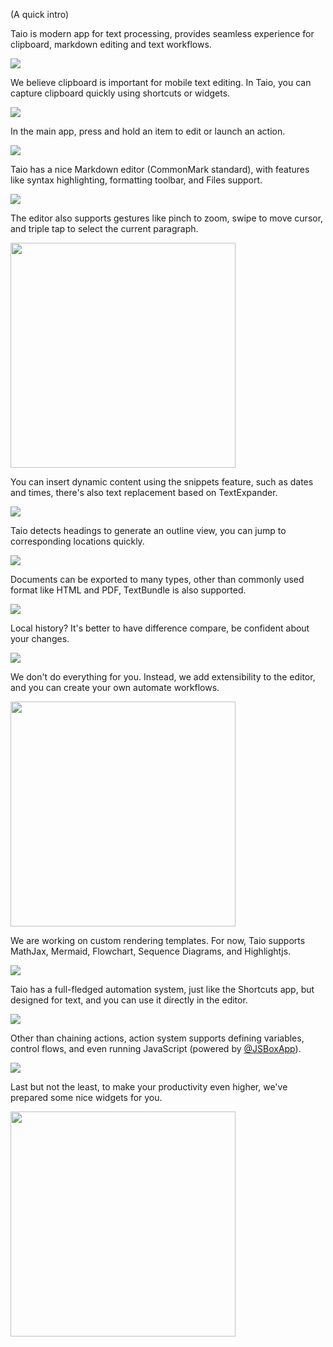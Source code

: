 (A quick intro)

Taio is modern app for text processing, provides seamless experience for clipboard, markdown editing and text workflows.

<img src="/docs/intro/IMG_1.png" />

We believe clipboard is important for mobile text editing. In Taio, you can capture clipboard quickly using shortcuts or widgets.

<img src="/docs/intro/IMG_2.png" />

In the main app, press and hold an item to edit or launch an action.

<img src="/docs/intro/IMG_3.png" />

Taio has a nice Markdown editor (CommonMark standard), with features like syntax highlighting, formatting toolbar, and Files support.

<img src="/docs/intro/IMG_4.png" />

The editor also supports gestures like pinch to zoom, swipe to move cursor, and triple tap to select the current paragraph.

<img src="/docs/quick-start/assets/IMG_6.png" width="360" />

You can insert dynamic content using the snippets feature, such as dates and times, there's also text replacement based on TextExpander.

<img src="/docs/intro/IMG_5.png" />

Taio detects headings to generate an outline view, you can jump to corresponding locations quickly.

<img src="/docs/intro/IMG_6.png" />

Documents can be exported to many types, other than commonly used format like HTML and PDF, TextBundle is also supported.

<img src="/docs/intro/IMG_7.png" />

Local history? It's better to have difference compare, be confident about your changes.

<img src="/docs/intro/IMG_8.png" />

We don't do everything for you. Instead, we add extensibility to the editor, and you can create your own automate workflows.

<img src="/docs/quick-start/assets/IMG_11.png" width="360" />

We are working on custom rendering templates. For now, Taio supports MathJax, Mermaid, Flowchart, Sequence Diagrams, and Highlightjs.

<img src="/docs/intro/IMG_9.png" />

Taio has a full-fledged automation system, just like the Shortcuts app, but designed for text, and you can use it directly in the editor.

<img src="/docs/intro/IMG_10.png" />

Other than chaining actions, action system supports defining variables, control flows, and even running JavaScript (powered by [@JSBoxApp](https://twitter.com/JSBoxApp)).

<img src="/docs/intro/IMG_11.png" />

Last but not the least, to make your productivity even higher, we've prepared some nice widgets for you.

<img src="/docs/quick-start/assets/IMG_17.png" width="360" />